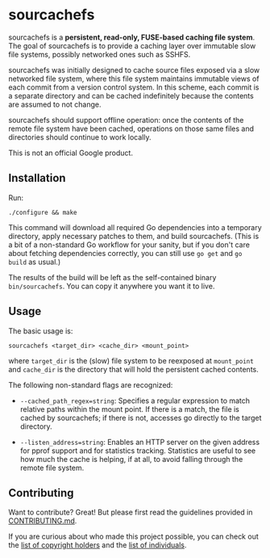 # sourcachefs

sourcachefs is a **persistent, read-only, FUSE-based caching file system**.
The goal of sourcachefs is to provide a caching layer over immutable slow
file systems, possibly networked ones such as SSHFS.

sourcachefs was initially designed to cache source files exposed via a
slow networked file system, where this file system maintains immutable views
of each commit from a version control system.  In this scheme, each commit is
a separate directory and can be cached indefinitely because the contents
are assumed to not change.

sourcachefs should support offline operation: once the contents of the
remote file system have been cached, operations on those same files and
directories should continue to work locally.

This is not an official Google product.

## Installation

Run:

    ./configure && make

This command will download all required Go dependencies into a temporary
directory, apply necessary patches to them, and build sourcachefs.  (This is
a bit of a non-standard Go workflow for your sanity, but if you don't care
about fetching dependencies correctly, you can still use `go get` and
`go build` as usual.)

The results of the build will be left as the self-contained binary
`bin/sourcachefs`.  You can copy it anywhere you want it to live.

## Usage

The basic usage is:

    sourcachefs <target_dir> <cache_dir> <mount_point>

where `target_dir` is the (slow) file system to be reexposed at `mount_point`
and `cache_dir` is the directory that will hold the persistent cached
contents.

The following non-standard flags are recognized:

* `--cached_path_regex=string`: Specifies a regular expression to match
  relative paths within the mount point.  If there is a match, the file is
  cached by sourcachefs; if there is not, accesses go directly to the
  target directory.

* `--listen_address=string`: Enables an HTTP server on the given address
  for pprof support and for statistics tracking.  Statistics are useful to
  see how much the cache is helping, if at all, to avoid falling through
  the remote file system.

## Contributing

Want to contribute?  Great!  But please first read the guidelines provided
in [CONTRIBUTING.md](CONTRIBUTING.md).

If you are curious about who made this project possible, you can check out
the [list of copyright holders](AUTHORS) and the [list of
individuals](CONTRIBUTORS).
